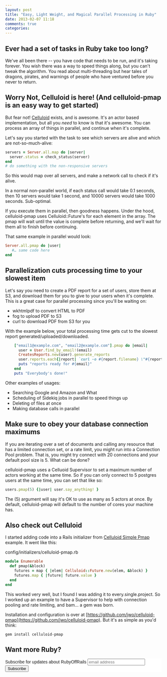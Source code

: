```yaml
---
layout: post
title: "Easy, Light Weight, and Magical Parallel Processing in Ruby"
date: 2013-02-07 11:18
comments: true
categories: 
---
```


Ever had a set of tasks in Ruby take too long?
------------------------------

We've all been there -- you have code that needs to be run, and it's taking forever. You wish there was a way to speed things along, but you can't tweak the algorithm. You read about multi-threading but hear tales of dragons, pirates, and warnings of people who have ventured before you never to return.

Worry Not, Celluloid is here! (And celluloid-pmap is an easy way to get started)
------------------------------
But fear not! [Celluloid](http://celluloid.io) exists, and is awesome. It's an actor based implementation, but all you _need_ to know is that it's awesome. You can process an array of things in parallel, and continue when it's complete.

<!-- more -->

Let's say you started with the task to see which servers are alive and which are not-so-much-alive:

```ruby
servers = Server.all.map do |server|
  server.status = check_status(server) 
end
# do something with the non-responsive servers
```

So this would map over all servers, and make a network call to check if it's alive.

In a normal non-parallel world, if each status call would take 0.1 seconds, then 10 servers would take 1 second, and 10000 servers would take 1000 seconds. Sub-optimal.

If you execute them in parallel, then goodness happens. Under the hood, celluloid-pmap uses Celluloid::Future's for each element in the array. The pmap will wait until the value is complete before returning, and we'll wait for them all to finish before continuing.

That same example in parallel would look:

```ruby
Server.all.pmap do |user|
   #… same code here
end
```

Parallelization cuts processing time to your slowest item
-------------------------

Let's say you need to create a PDF report for a set of users, store them at S3, and download them for you to give to your users when it's complete. This is a great case for parallel processing since you'll be waiting on:

* wkhtmlpdf to convert HTML to PDF
* fog to upload PDF to S3
* curl to download PDF from S3 for you

With the example below, your total processing time gets cut to the slowest report generated/uploaded/downloaded.

```ruby
    ["email1@example.com", "email2@example.com"].pmap do |email|
      user = User.find_by_email!(email)
      CreatesReports.new(user).generate_reports
      user.reports.each{|report| `curl -o #{report.filename} \"#{report.pdf.url}\"`}
      puts "reports ready for #{email}"
    end
    puts "Everybody's done!"
```

Other examples of usages:

* Searching Google and Amazon and What
* Scheduling of Sidekiq jobs in parallel to speed things up
* Deleting of files at once
* Making database calls in parallel

Make sure to obey your database connection maximums
-------------

If you are iterating over a set of documents and calling any resource that has a limited connection set, or a rate limit, you might run into a Connection Pool problem. That is, you might try connect with 20 connections and your default pool size is 5. What can be done?

celluloid-pmap uses a Celluoid Supervisor to set a maximum number of actors working at the same time. So if you can only connect to 5 postgres users at the same time, you can set that like so:

```ruby
users.pmap(5) {|user| user.say_anything! }
```

The (5) argument will say it's OK to use as many as 5 actors at once. By default, celluloid-pmap will default to the number of cores your machine has.

Also check out Celluloid
-----------------------

I started adding code into a Rails initializer from [Celluloid Simple Pmap](https://github.com/celluloid/celluloid/blob/master/examples/simple_pmap.rb) example. It went like this:

config/initializers/celluloid-pmap.rb

```ruby
module Enumerable
  def pmap(&block)
    futures = map { |elem| Celluloid::Future.new(elem, &block) }
    futures.map { |future| future.value }
  end
end
```

This worked very well, but I found I was adding it to every.single.project. So I worked up an example to have a Supervisor to help with connection pooling and rate limiting, and bam… a gem was born.



Installation and configuration is over at [https://github.com/jwo/celluloid-pmap](https://github.com/jwo/celluloid-pmap). But it's as simple as you'd think:

```
gem install celluloid-pmap
```

Want more Ruby?
---------------

<!-- Begin MailChimp Signup Form -->
<link href="http://cdn-images.mailchimp.com/embedcode/slim-081711.css" rel="stylesheet" type="text/css">
<style type="text/css">
    #mc_embed_signup{background:#fff; clear:left; font:14px Helvetica,Arial,sans-serif; }
    /* Add your own MailChimp form style overrides in your site stylesheet or in this style block.
       We recommend moving this block and the preceding CSS link to the HEAD of your HTML file. */
</style>
<div id="mc_embed_signup">
<form action="http://rubyoffrails.us6.list-manage.com/subscribe/post?u=aebdb7c9619330f7cc1bfcdf9&amp;id=8310b1a92e" method="post" id="mc-embedded-subscribe-form" name="mc-embedded-subscribe-form" class="validate" target="_blank" novalidate>
    <label for="mce-EMAIL">Subscribe for updates about RubyOffRails</label>
    <input type="email" value="" name="EMAIL" class="email" id="mce-EMAIL" placeholder="email address" required>
    <div class="clear"><input type="submit" value="Subscribe" name="subscribe" id="mc-embedded-subscribe" class="button"></div>
</form>
</div>

<!--End mc_embed_signup-->
